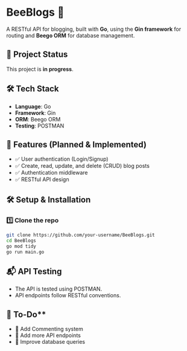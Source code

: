 # **BeeBlogs 🐝**  
A RESTful API for blogging, built with **Go**, using the **Gin framework** for routing and **Beego ORM** for database management.  

## **🚀 Project Status**  
This project is **in progress**.  

## **🛠 Tech Stack**  
- **Language**: Go  
- **Framework**: Gin  
- **ORM**: Beego ORM  
- **Testing**: POSTMAN  

## **📌 Features (Planned & Implemented)**  
- ✅ User authentication (Login/Signup)  
- ✅ Create, read, update, and delete (CRUD) blog posts  
- ✅ Authentication middleware  
- ✅ RESTful API design  

## **🛠 Setup & Installation**  
### **1️⃣ Clone the repo**  
```sh
git clone https://github.com/your-username/BeeBlogs.git
cd BeeBlogs
go mod tidy
go run main.go
```
## **📬 API Testing**  
- The API is tested using POSTMAN.
- API endpoints follow RESTful conventions.

## 📖 To-Do**  
- 🔹 Add Commenting system
- 🔹 Add more API endpoints
- 🔹 Improve database queries

